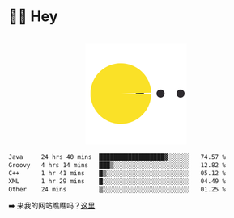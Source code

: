 
# 👋🏻 Hey
<div align="center">
	<br>
	<img src="https://raw.githubusercontent.com/Aniket965/Aniket965/master/pacman.svg?sanitize=true" width="200" height="200">
	<br>
</div>

<!--START_SECTION:waka-->
```text
Java     24 hrs 40 mins  ██████████████████▓░░░░░░   74.57 % 
Groovy   4 hrs 14 mins   ███▒░░░░░░░░░░░░░░░░░░░░░   12.82 % 
C++      1 hr 41 mins    █▒░░░░░░░░░░░░░░░░░░░░░░░   05.12 % 
XML      1 hr 29 mins    █░░░░░░░░░░░░░░░░░░░░░░░░   04.49 % 
Other    24 mins         ▒░░░░░░░░░░░░░░░░░░░░░░░░   01.25 % 
```
<!--END_SECTION:waka-->

 ➡️  来我的网站瞧瞧吗？[这里](https://www.shaolongfei.com)
